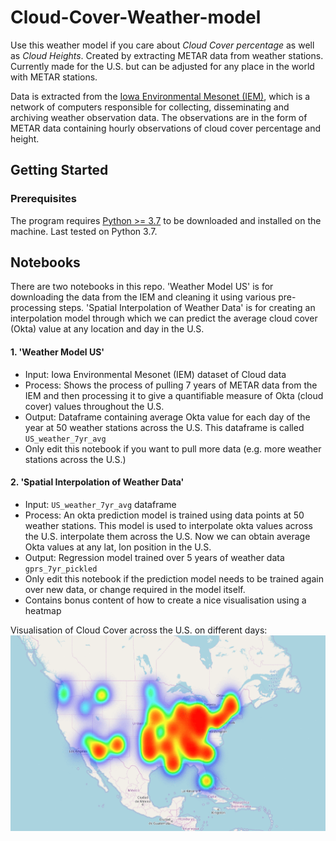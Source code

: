 # Cloud-Cover-Weather-model
Use this weather model if you care about *Cloud Cover percentage* as well as *Cloud Heights*. Created by extracting METAR data from weather stations. Currently made for the U.S. but can be adjusted for any place in the world with METAR stations.

Data is extracted from the [Iowa Environmental Mesonet (IEM)](https://mesonet.agron.iastate.edu/request/download.phtml), which is a network of computers responsible for collecting, disseminating and archiving weather observation data. The observations are in the form of METAR data containing hourly observations of cloud cover percentage and height.

## Getting Started

### Prerequisites

The program requires [Python >= 3.7](https://www.python.org/downloads/) to be downloaded and installed on the machine.
Last tested on Python 3.7.

## Notebooks
There are two notebooks in this repo. 'Weather Model US' is for downloading the data from the IEM and cleaning it using various pre-processing steps. 'Spatial Interpolation of Weather Data' is for creating an interpolation model through which we can predict the average cloud cover (Okta) value at any location and day in the U.S.

#### 1. 'Weather Model US'
- Input: Iowa Environmental Mesonet (IEM) dataset of Cloud data
- Process: Shows the process of pulling 7 years of METAR data from the IEM and then processing it to
give a quantifiable measure of Okta (cloud cover) values throughout the U.S.
- Output: Dataframe containing average Okta value for each day of the year at 50 weather stations across the U.S. This
dataframe is called `US_weather_7yr_avg`
- Only edit this notebook if you want to pull more data (e.g. more weather stations across the U.S.)

#### 2. 'Spatial Interpolation of Weather Data'
- Input: `US_weather_7yr_avg` dataframe
- Process: An okta prediction model is trained using data points at 50 weather stations. This model is used to interpolate okta values across the U.S. interpolate them across the U.S. Now we can obtain average Okta values at any lat, lon position in the U.S.
- Output: Regression model trained over 5 years of weather data `gprs_7yr_pickled`
- Only edit this notebook if the prediction model needs to be trained again over new data, or change required in the model itself.
- Contains bonus content of how to create a nice visualisation using a heatmap

Visualisation of Cloud Cover across the U.S. on different days:
![Weather Model using METAR data | 30%](./images/weather_model.gif)
